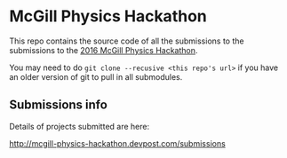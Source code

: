 McGill Physics Hackathon
========================

This repo contains the source code of all the submissions to the 
submissions to the [2016 McGill Physics Hackathon](http://www.physics.mcgill.ca/hackathon2016/).


You may need to do `git clone --recusive <this repo's url>` if you have an older version of git
to pull in all submodules. 

Submissions info
----------------
Details of projects submitted are here:

http://mcgill-physics-hackathon.devpost.com/submissions





